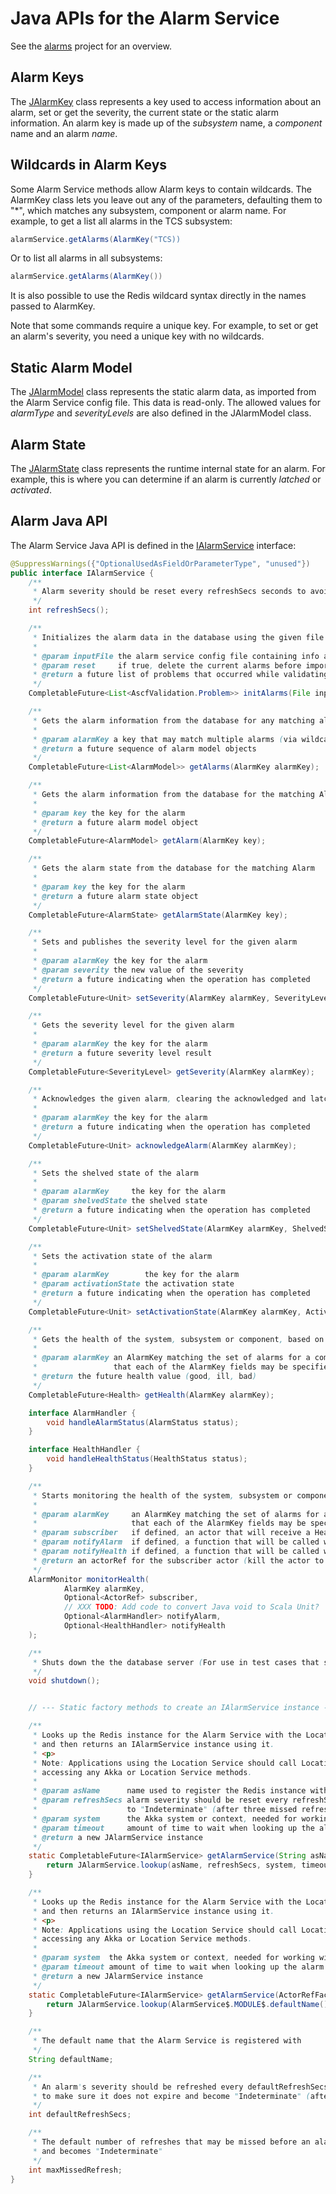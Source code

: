Java APIs for the Alarm Service
===============================

See the [alarms](../alarms) project for an overview.

Alarm Keys
----------

The [JAlarmKey](src/main/java/javacsw/services/alarms/JAlarmKey.java) class represents a key used to access
information about an alarm, set or get the severity, the current state or the static alarm information.
An alarm key is made up of the *subsystem* name, a *component* name and an alarm *name*.

Wildcards in Alarm Keys
-----------------------

Some Alarm Service methods allow Alarm keys to contain wildcards. The AlarmKey class lets you
leave out any of the parameters, defaulting them to "*", which matches any subsystem, component or alarm name.
For example, to get a list all alarms in the TCS subsystem:

```scala
alarmService.getAlarms(AlarmKey("TCS))
```

Or to list all alarms in all subsystems:

```scala
alarmService.getAlarms(AlarmKey())
```

It is also possible to use the Redis wildcard syntax directly in the names passed to AlarmKey.

Note that some commands require a unique key. For example, to set or get an alarm's severity,
you need a unique key with no wildcards.

Static Alarm Model
-------------------

The [JAlarmModel](src/main/java/javacsw/services/alarms/JAlarmModel.java) class represents the static alarm data,
as imported from the Alarm Service config file. This data is read-only.
The allowed values for *alarmType* and *severityLevels* are also defined in the JAlarmModel class.

Alarm State
-----------

The [JAlarmState](src/main/java/javacsw/services/alarms/JAlarmState.java) class represents the runtime
internal state for an alarm. For example, this is where you can determine if an alarm is currently *latched*
or *activated*.


Alarm Java API
---------------

The Alarm Service Java API is defined in the [IAlarmService](src/main/java/javacsw/services/alarms/IAlarmService.java) interface:

```java
@SuppressWarnings({"OptionalUsedAsFieldOrParameterType", "unused"})
public interface IAlarmService {
    /**
     * Alarm severity should be reset every refreshSecs seconds to avoid being expired (after three missed refreshes)
     */
    int refreshSecs();

    /**
     * Initializes the alarm data in the database using the given file
     *
     * @param inputFile the alarm service config file containing info about all the alarms
     * @param reset     if true, delete the current alarms before importing (default: false)
     * @return a future list of problems that occurred while validating the config file or ingesting the data into the database
     */
    CompletableFuture<List<AscfValidation.Problem>> initAlarms(File inputFile, boolean reset);

    /**
     * Gets the alarm information from the database for any matching alarms
     *
     * @param alarmKey a key that may match multiple alarms (via wildcards, see AlarmKey.apply())
     * @return a future sequence of alarm model objects
     */
    CompletableFuture<List<AlarmModel>> getAlarms(AlarmKey alarmKey);

    /**
     * Gets the alarm information from the database for the matching Alarm
     *
     * @param key the key for the alarm
     * @return a future alarm model object
     */
    CompletableFuture<AlarmModel> getAlarm(AlarmKey key);

    /**
     * Gets the alarm state from the database for the matching Alarm
     *
     * @param key the key for the alarm
     * @return a future alarm state object
     */
    CompletableFuture<AlarmState> getAlarmState(AlarmKey key);

    /**
     * Sets and publishes the severity level for the given alarm
     *
     * @param alarmKey the key for the alarm
     * @param severity the new value of the severity
     * @return a future indicating when the operation has completed
     */
    CompletableFuture<Unit> setSeverity(AlarmKey alarmKey, SeverityLevel severity);

    /**
     * Gets the severity level for the given alarm
     *
     * @param alarmKey the key for the alarm
     * @return a future severity level result
     */
    CompletableFuture<SeverityLevel> getSeverity(AlarmKey alarmKey);

    /**
     * Acknowledges the given alarm, clearing the acknowledged and latched states, if needed.
     *
     * @param alarmKey the key for the alarm
     * @return a future indicating when the operation has completed
     */
    CompletableFuture<Unit> acknowledgeAlarm(AlarmKey alarmKey);

    /**
     * Sets the shelved state of the alarm
     *
     * @param alarmKey     the key for the alarm
     * @param shelvedState the shelved state
     * @return a future indicating when the operation has completed
     */
    CompletableFuture<Unit> setShelvedState(AlarmKey alarmKey, ShelvedState shelvedState);

    /**
     * Sets the activation state of the alarm
     *
     * @param alarmKey        the key for the alarm
     * @param activationState the activation state
     * @return a future indicating when the operation has completed
     */
    CompletableFuture<Unit> setActivationState(AlarmKey alarmKey, ActivationState activationState);

    /**
     * Gets the health of the system, subsystem or component, based on the given alarm key.
     *
     * @param alarmKey an AlarmKey matching the set of alarms for a component, subsystem or all subsystems, etc. (Note
     *                 that each of the AlarmKey fields may be specified as None, which is then converted to a wildcard "*")
     * @return the future health value (good, ill, bad)
     */
    CompletableFuture<Health> getHealth(AlarmKey alarmKey);

    interface AlarmHandler {
        void handleAlarmStatus(AlarmStatus status);
    }

    interface HealthHandler {
        void handleHealthStatus(HealthStatus status);
    }

    /**
     * Starts monitoring the health of the system, subsystem or component
     *
     * @param alarmKey     an AlarmKey matching the set of alarms for a component, subsystem or all subsystems, etc. (Note
     *                     that each of the AlarmKey fields may be specified as None, which is then converted to a wildcard "*")
     * @param subscriber   if defined, an actor that will receive a HealthStatus message whenever the health for the given key changes
     * @param notifyAlarm  if defined, a function that will be called with an AlarmStatus object whenever the severity of an alarm changes
     * @param notifyHealth if defined, a function that will be called with a HealthStatus object whenever the total health for key pattern changes
     * @return an actorRef for the subscriber actor (kill the actor to stop monitoring)
     */
    AlarmMonitor monitorHealth(
            AlarmKey alarmKey,
            Optional<ActorRef> subscriber,
            // XXX TODO: Add code to convert Java void to Scala Unit?
            Optional<AlarmHandler> notifyAlarm,
            Optional<HealthHandler> notifyHealth
    );

    /**
     * Shuts down the the database server (For use in test cases that started the database themselves)
     */
    void shutdown();


    // --- Static factory methods to create an IAlarmService instance --

    /**
     * Looks up the Redis instance for the Alarm Service with the Location Service
     * and then returns an IAlarmService instance using it.
     * <p>
     * Note: Applications using the Location Service should call LocationService.initialize() once before
     * accessing any Akka or Location Service methods.
     *
     * @param asName      name used to register the Redis instance with the Location Service (default: "Alarm Service")
     * @param refreshSecs alarm severity should be reset every refreshSecs seconds to avoid being expired and set
     *                    to "Indeterminate" (after three missed refreshes)
     * @param system      the Akka system or context, needed for working with futures and actors
     * @param timeout     amount of time to wait when looking up the alarm service with the location service
     * @return a new JAlarmService instance
     */
    static CompletableFuture<IAlarmService> getAlarmService(String asName, int refreshSecs, ActorRefFactory system, Timeout timeout) {
        return JAlarmService.lookup(asName, refreshSecs, system, timeout);
    }

    /**
     * Looks up the Redis instance for the Alarm Service with the Location Service
     * and then returns an IAlarmService instance using it.
     * <p>
     * Note: Applications using the Location Service should call LocationService.initialize() once before
     * accessing any Akka or Location Service methods.
     *
     * @param system  the Akka system or context, needed for working with futures and actors
     * @param timeout amount of time to wait when looking up the alarm service with the location service
     * @return a new JAlarmService instance
     */
    static CompletableFuture<IAlarmService> getAlarmService(ActorRefFactory system, Timeout timeout) {
        return JAlarmService.lookup(AlarmService$.MODULE$.defaultName(), system, timeout);
    }

    /**
     * The default name that the Alarm Service is registered with
     */
    String defaultName;

    /**
     * An alarm's severity should be refreshed every defaultRefreshSecs seconds
     * to make sure it does not expire and become "Indeterminate" (after maxMissedRefresh missed refreshes)
     */
    int defaultRefreshSecs;

    /**
     * The default number of refreshes that may be missed before an alarm's severity is expired
     * and becomes "Indeterminate"
     */
    int maxMissedRefresh;
}
```